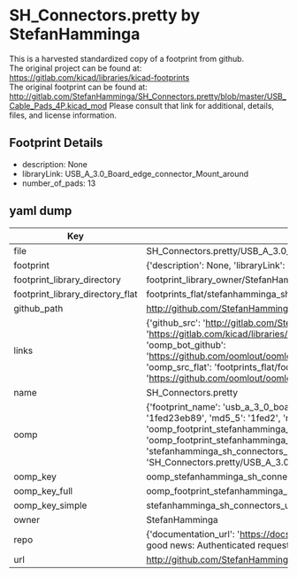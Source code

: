 # SH_Connectors.pretty by StefanHamminga  
This is a harvested standardized copy of a footprint from github.  
The original project can be found at:  
https://gitlab.com/kicad/libraries/kicad-footprints  
The original footprint can be found at:
http://gitlab.com/StefanHamminga/SH_Connectors.pretty/blob/master/USB_Cable_Pads_4P.kicad_mod
Please consult that link for additional, details, files, and license information.  
## Footprint Details
* description: None  
* libraryLink: USB_A_3.0_Board_edge_connector_Mount_around  
* number_of_pads: 13  
## yaml dump  
| Key | Value |  
| --- | --- |  
| file | SH_Connectors.pretty/USB_A_3.0_Board_edge_connector_Mount_around.kicad_mod |  
| footprint | {'description': None, 'libraryLink': 'USB_A_3.0_Board_edge_connector_Mount_around', 'number_of_pads': 13} |  
| footprint_library_directory | footprint_library_owner/StefanHamminga_SH_Connectors.pretty |  
| footprint_library_directory_flat | footprints_flat/stefanhamminga_sh_connectors_usb_a_3_0_board_edge_connector_mount_around/working |  
| github_path | http://github.com/StefanHamminga/SH_Connectors.pretty/blob/master/USB_A_3.0_Board_edge_connector_Mount_around.kicad_mod |  
| links | {'github_src': 'http://gitlab.com/StefanHamminga/SH_Connectors.pretty/blob/master/USB_Cable_Pads_4P.kicad_mod', 'github_src_repo': 'https://gitlab.com/kicad/libraries/kicad-footprints', 'oomp_bot': 'footprints/stefanhamminga_sh_connectors_usb_a_3_0_board_edge_connector_mount_around/working', 'oomp_bot_github': 'https://github.com/oomlout/oomlout_oomp_footprint_bot/tree/main/footprints/stefanhamminga_sh_connectors_usb_a_3_0_board_edge_connector_mount_around/working', 'oomp_src_flat': 'footprints_flat/footprints_flat/stefanhamminga_sh_connectors_usb_a_3_0_board_edge_connector_mount_around/working', 'oomp_src_flat_github': 'https://github.com/oomlout/oomlout_oomp_footprint_src/tree/main/footprints_flat/stefanhamminga_sh_connectors_usb_a_3_0_board_edge_connector_mount_around/working'} |  
| name | SH_Connectors.pretty |  
| oomp | {'footprint_name': 'usb_a_3_0_board_edge_connector_mount_around', 'library_name': 'sh_connectors', 'md5': '1fed23eb89abfd92974c0d668cb100a8', 'md5_10': '1fed23eb89', 'md5_5': '1fed2', 'md5_6': '1fed23', 'oomp_key': 'oomp_stefanhamminga_sh_connectors_usb_a_3_0_board_edge_connector_mount_around', 'oomp_key_extra': 'oomp_footprint_stefanhamminga_sh_connectors_usb_a_3_0_board_edge_connector_mount_around', 'oomp_key_full': 'oomp_footprint_stefanhamminga_sh_connectors_usb_a_3_0_board_edge_connector_mount_around_1fed23', 'oomp_key_simple': 'stefanhamminga_sh_connectors_usb_a_3_0_board_edge_connector_mount_around', 'original_filename': 'SH_Connectors.pretty/USB_A_3.0_Board_edge_connector_Mount_around.kicad_mod', 'owner_name': 'stefanhamminga'} |  
| oomp_key | oomp_stefanhamminga_sh_connectors_usb_a_3_0_board_edge_connector_mount_around |  
| oomp_key_full | oomp_footprint_stefanhamminga_sh_connectors_usb_a_3_0_board_edge_connector_mount_around |  
| oomp_key_simple | stefanhamminga_sh_connectors_usb_a_3_0_board_edge_connector_mount_around |  
| owner | StefanHamminga |  
| repo | {'documentation_url': 'https://docs.github.com/rest/overview/resources-in-the-rest-api#rate-limiting', 'message': "API rate limit exceeded for 84.66.173.59. (But here's the good news: Authenticated requests get a higher rate limit. Check out the documentation for more details.)"} |  
| url | http://github.com/StefanHamminga/SH_Connectors.pretty |  


